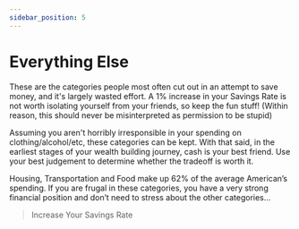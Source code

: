 ```yaml
---
sidebar_position: 5
---
```


# Everything Else

These are the categories people most often cut out in an attempt to save money, and it's largely wasted effort. A 1% increase in your Savings Rate is not worth isolating yourself from your friends, so keep the fun stuff! (Within reason, this should never be misinterpreted as permission to be stupid)

Assuming you aren't horribly irresponsible in your spending on clothing/alcohol/etc, these categories can be kept. With that said, in the earliest stages of your wealth building journey, cash is your best friend. Use your best judgement to determine whether the tradeoff is worth it.

Housing, Transportation and Food make up 62% of the average American’s spending. If you are frugal in these categories, you have a very strong financial position and don’t need to stress about the other categories...

>Increase Your Savings Rate
